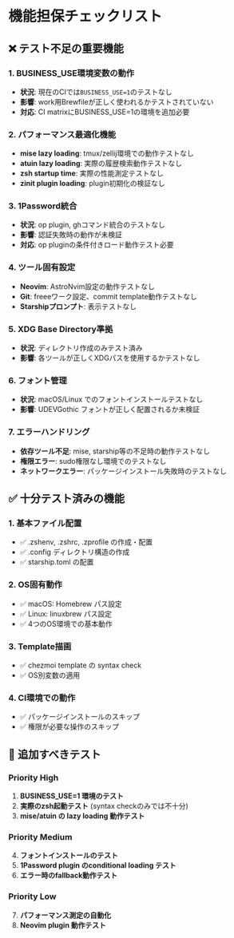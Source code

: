 # 機能担保チェックリスト

## ❌ テスト不足の重要機能

### 1. BUSINESS_USE環境変数の動作
- **状況**: 現在のCIでは`BUSINESS_USE=1`のテストなし  
- **影響**: work用Brewfileが正しく使われるかテストされていない
- **対応**: CI matrixにBUSINESS_USE=1の環境を追加必要

### 2. パフォーマンス最適化機能
- **mise lazy loading**: tmux/zellij環境での動作テストなし
- **atuin lazy loading**: 実際の履歴検索動作テストなし  
- **zsh startup time**: 実際の性能測定テストなし
- **zinit plugin loading**: plugin初期化の検証なし

### 3. 1Password統合
- **状況**: op plugin, ghコマンド統合のテストなし
- **影響**: 認証失敗時の動作が未検証
- **対応**: op pluginの条件付きロード動作テスト必要

### 4. ツール固有設定
- **Neovim**: AstroNvim設定の動作テストなし
- **Git**: freeeワーク設定、commit template動作テストなし
- **Starshipプロンプト**: 表示テストなし

### 5. XDG Base Directory準拠
- **状況**: ディレクトリ作成のみテスト済み
- **影響**: 各ツールが正しくXDGパスを使用するかテストなし

### 6. フォント管理
- **状況**: macOS/Linux でのフォントインストールテストなし
- **影響**: UDEVGothic フォントが正しく配置されるか未検証

### 7. エラーハンドリング
- **依存ツール不足**: mise, starship等の不足時の動作テストなし
- **権限エラー**: sudo権限なし環境でのテストなし
- **ネットワークエラー**: パッケージインストール失敗時のテストなし

## ✅ 十分テスト済みの機能

### 1. 基本ファイル配置
- ✅ .zshenv, .zshrc, .zprofile の作成・配置
- ✅ .config ディレクトリ構造の作成
- ✅ starship.toml の配置

### 2. OS固有動作
- ✅ macOS: Homebrew パス設定
- ✅ Linux: linuxbrew パス設定  
- ✅ 4つのOS環境での基本動作

### 3. Template描画
- ✅ chezmoi template の syntax check
- ✅ OS別変数の適用

### 4. CI環境での動作
- ✅ パッケージインストールのスキップ
- ✅ 権限が必要な操作のスキップ

## 🚨 追加すべきテスト

### Priority High
1. **BUSINESS_USE=1 環境のテスト**
2. **実際のzsh起動テスト** (syntax checkのみでは不十分)
3. **mise/atuin の lazy loading 動作テスト**

### Priority Medium  
4. **フォントインストールのテスト**
5. **1Password plugin のconditional loading テスト**
6. **エラー時のfallback動作テスト**

### Priority Low
7. **パフォーマンス測定の自動化**
8. **Neovim plugin 動作テスト**